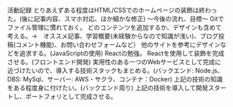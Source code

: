 活動記録
とりあえずある程度はHTML/CSSでのホームページの装飾は終わった。(後に記事内容、スマホ対応、ほか細かな修正)
〜今後の流れ、目標〜
Gitでファイル管理に慣れておく。
どのコンテンツを追加するか、デザインも含めて考える。→　オススメ記事、学習概要(未経験からなので知識が浅い)、ブログ投稿(コメント機能)、お問い合わせフォームなど）
他のサイトを参考にデザインなどを追求する。(JavaScriptの使用)
Reactの勉強。
Reactを使用して装飾を完成させる。(フロントエンド開発)
実用性のある一つのWebサービスとして完成に近づけたいので、導入する技術スタックもまとめる。(バックエンド: Node.js、DBS: MySql、サーバー: AWS・サクラ、コンテナ：Docker)
上記の技術の知識をある程度身に付けたい。(バックエンド周り)
上記の技術を導入して開発スタートし、ポートフォリとして完成させる。

